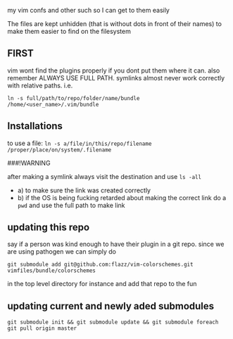 my vim confs and other such so I can get to them easily

The files are kept unhidden (that is without dots in front of their names) to make them easier to find on the filesystem

## FIRST
vim wont find the plugins properly if you dont put them where it can. 
also remember ALWAYS USE FULL PATH. symlinks almost never work correctly with relative paths.
i.e.

  `ln -s full/path/to/repo/folder/name/bundle /home/<user_name>/.vim/bundle`

## Installations

to use a file: 
  `ln -s a/file/in/this/repo/filename /proper/place/on/system/.filename`


###!WARNING

after making a symlink always visit the destination and use `ls -all`

* a)  to make sure the link was created correctly
* b) if the OS is being fucking retarded about making the correct link do a `pwd` and use the full path to make link

## updating this repo
say if a person was kind enough to have their plugin in a git repo. since we are using pathogen we can simply do
  
    git submodule add git@github.com:flazz/vim-colorschemes.git vimfiles/bundle/colorschemes

in the top level directory for instance and add that repo to the fun

## updating current and newly aded submodules
  `git submodule init && git submodule update && git submodule foreach git pull origin master`
